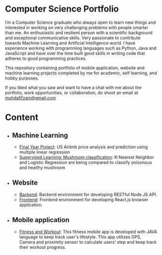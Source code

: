 # **Computer Science Portfolio**

I’m a Computer Science graduate who always open to learn new things and interested in working on very challenging problems with people smarter than me. An enthusiastic and resilient person with a scientific background and exceptional communicative skills. Very passionate to contribute towards Machine Learning and Artificial Intelligence world. I have experience working with programming languages such as Python, Java and JavaScript and have over the time built good skills in writing code that adheres to good programming practices.

This repository containing portfolio of mobile application, website and machine learning projects completed by me for academic, self learning, and hobby purposes. 

If you liked what you saw and want to have a chat with me about the portfolio, work opportunities, or collaboration, do shoot an email at muhdafifzain@gmail.com

# **Content**

* ## Machine Learning
  * [Final Year Project](): US Airbnb price analysis and prediction using multiple linear regression
  * [Supervised Learning: Mushroom classification](): K-Nearest Neighbor and Logistic Regression are being compared to classify poisonous and healthy mushroom
  
* ## Website
  * [Backend](): Backend environment for developing RESTful Node JS API. 
  * [Frontend](): Frontend environment for developing React.js browser application.

* ## Mobile application
  * [Fitness and Workout](): This fitness mobile app is developed with JAVA language to keep track user's lifestyle. This app utilizes GPS, Camera and proximity sensor to calculate users' step and keep track their workout progress.

